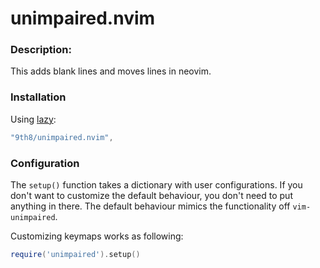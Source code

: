 # unimpaired.nvim

### Description:

This adds blank lines and moves lines in neovim.

### Installation

Using [lazy](https://github.com/folke/lazy.nvim):

```lua
"9th8/unimpaired.nvim",
```
### Configuration

The `setup()` function takes a dictionary with user configurations. If you don't
want to customize the default behaviour, you don't need to put anything in
there. The default behaviour mimics the functionality off `vim-unimpaired`.

Customizing keymaps works as following:
```lua
require('unimpaired').setup()
```
